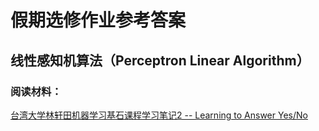 # 假期选修作业参考答案

## 线性感知机算法（Perceptron Linear Algorithm）

### 阅读材料：

[台湾大学林轩田机器学习基石课程学习笔记2 -- Learning to Answer Yes/No](https://blog.csdn.net/red_stone1/article/details/70866527)
